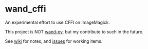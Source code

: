 # wand_cffi
An experimental effort to use CFFI on ImageMagick.

This project is NOT [wand-py](https://github.com/dahlia/wand), but my contribute to such in the future.

See [wiki](https://github.com/emcconville/wand_cffi/wiki) for notes,
and [issues](https://github.com/emcconville/wand_cffi/issues) for working items.